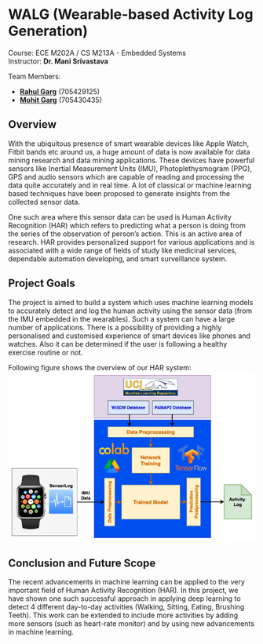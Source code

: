 # WALG (Wearable-based Activity Log Generation)

Course: ECE M202A / CS M213A - Embedded Systems  
Instructor: **Dr. Mani Srivastava**

Team Members:  
* **[Rahul Garg](mailto:gargrahul@g.ucla.edu)** (705429125)  
* **[Mohit Garg](mailto:gargmohit@ucla.edu)** (705430435)  

## Overview
With the ubiquitous presence of smart wearable devices like Apple Watch, Fitbit bands etc around us, a huge amount of data is now available for data mining research and data mining applications. These devices have powerful sensors like Inertial Measurement Units (IMU), Photoplethysmogram (PPG), GPS and audio sensors which are capable of reading and processing the data quite accurately and in real time. A lot of classical or machine learning based techniques have been proposed to generate insights from the collected sensor data.

One such area where this sensor data can be used is Human Activity Recognition (HAR) which refers to predicting what a person is doing from the series of the observation of person’s action. This is an active area of research. HAR provides personalized support for various applications and is associated with a wide range of fields of study like medicinal services, dependable automation developing, and smart surveillance system.

## Project Goals
The project is aimed to build a system which uses machine learning models to accurately detect and log the human activity using the sensor data (from the IMU embedded in the wearables). Such a system can have a large number of applications. There is a possibility of providing a highly personalised and customised experience of smart devices like phones and watches. Also it can be determined if the user is following a healthy exercise routine or not.

Following figure shows the overview of our HAR system:
![System Diagram](docs/png/technical_approach.png)

## Conclusion and Future Scope
The recent advancements in machine learning can be applied to the very important field of Human Activity Recognition (HAR). In this project, we have shown one such successful approach in applying deep learning to detect 4 different day-to-day activities (Walking, Sitting, Eating, Brushing Teeth). This work can be extended to include more activities by adding more sensors (such as heart-rate monitor) and by using new advancements in machine learning.
